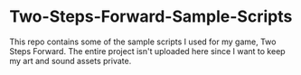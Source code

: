 # Two-Steps-Forward-Sample-Scripts
This repo contains some of the sample scripts I used for my game, Two Steps Forward. The entire project isn't uploaded here since I want to keep my art and sound assets private.

